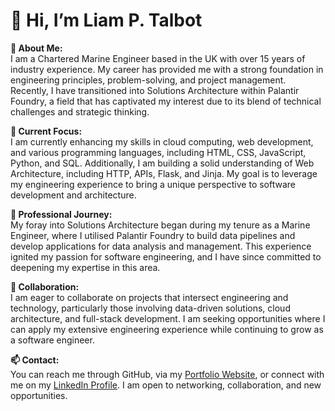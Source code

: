 # 👋 Hi, I’m Liam P. Talbot

**👀 About Me:**  
I am a Chartered Marine Engineer based in the UK with over 15 years of industry experience. My career has provided me with a strong foundation in engineering principles, problem-solving, and project management. Recently, I have transitioned into Solutions Architecture within Palantir Foundry, a field that has captivated my interest due to its blend of technical challenges and strategic thinking.

**🌱 Current Focus:**  
I am currently enhancing my skills in cloud computing, web development, and various programming languages, including HTML, CSS, JavaScript, Python, and SQL. Additionally, I am building a solid understanding of Web Architecture, including HTTP, APIs, Flask, and Jinja. My goal is to leverage my engineering experience to bring a unique perspective to software development and architecture.

**💼 Professional Journey:**  
My foray into Solutions Architecture began during my tenure as a Marine Engineer, where I utilised Palantir Foundry to build data pipelines and develop applications for data analysis and management. This experience ignited my passion for software engineering, and I have since committed to deepening my expertise in this area.

**💞️ Collaboration:**  
I am eager to collaborate on projects that intersect engineering and technology, particularly those involving data-driven solutions, cloud architecture, and full-stack development. I am seeking opportunities where I can apply my extensive engineering experience while continuing to grow as a software engineer.

**📫 Contact:**  
You can reach me through GitHub, via my [Portfolio Website](https://sweet-florentine-6e2571.netlify.app/), or connect with me on my [LinkedIn Profile](https://www.linkedIn.com/in/liam-talbot-msc-ceng-5040875a). I am open to networking, collaboration, and new opportunities.
